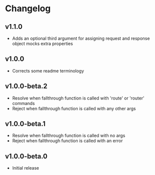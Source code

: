 # Changelog

## v1.1.0

- Adds an optional third argument for assigning request and response object mocks extra properties

## v1.0.0

- Corrects some readme terminology

## v1.0.0-beta.2

- Resolve when fallthrough function is called with 'route' or 'router' commands
- Reject when fallthrough function is called with any other args

## v1.0.0-beta.1

- Resolve when fallthrough function is called with no args
- Reject when fallthrough function is called with an error

## v1.0.0-beta.0

- Initial release
